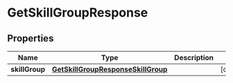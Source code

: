 

# GetSkillGroupResponse


## Properties

| Name | Type | Description | Notes |
|------------ | ------------- | ------------- | -------------|
|**skillGroup** | [**GetSkillGroupResponseSkillGroup**](GetSkillGroupResponseSkillGroup.md) |  |  [optional] |



